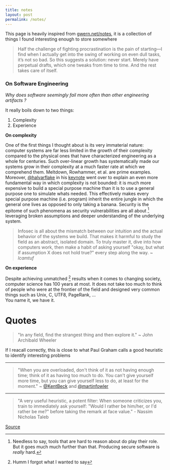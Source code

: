 ```yaml
---
title: notes
layout: post
permalink: /notes/
---
```


This page is heavily inspired from [gwern.net/notes](https://www.gwern.net/Notes), it is a collection of things I found interesting enough to store somewhere

> Half the challenge of fighting procrastination is the pain of starting—I find when
I actually get into the swing of working on even dull tasks, it’s not so bad. 
So this suggests a solution: never start. Merely have perpetual drafts, 
which one tweaks from time to time. And the rest takes care of itself.

<!-- # Statistics -->
<!--  -->
<!-- It is an understatement to say that I was left unsatisfied by the stats course I took in university. -->
<!-- I since made it my goal to properly go over statistics making an effort to properly learn the discipline. -->
<!-- The following notes are mostly taken from [Professor Knudson' s youtube videos](https://www.youtube.com/playlist?list=PLdxWrq0zBgPW0554eqyaR_jYMJ1ux5MgI) -->
<!--  -->
<!-- ### Probability Groundwork -->
<!--  -->
<!-- #### Experiment: -->
<!--  -->
<!-- Any procedure that: -->
<!--  -->
<!-- 1. can be repeated (theoretically) $\infty$ many times -->
<!-- 2. has a well-defined set of possible outcomes   -->
<!--  -->
<!-- _eg_:  -->
<!-- Given $4$ red and $6$ brown M&Ms, choose $1$, record color, and put it back -->
<!--  -->
<!-- #### Sample space: -->
<!--  -->
<!-- Set of all possible outcomes, denoted $S$ -->
<!--  -->
<!-- #### Sample outcome -->
<!--  -->
<!-- One possible outcome, an element -->
<!-- $$ -->
<!-- s \in S -->
<!-- $$ -->
<!--  -->
<!-- _eg_: flip a coin two times: -->
<!--  -->
<!-- $$ -->
<!-- S = \{ HH, HT, TH, TT \} -->
<!-- $$   -->
<!-- or   -->
<!-- $$S = \{HH, HT, TT\}$$ if order does not matter   -->
<!-- one sample otucome is 2 tails $(TT)$ -->

### On Software Engineering

_Why does software seemingly fail more often than other engineering artifacts ?_

It really boils down to two things:

1. Complexity
2. Experience

**On complexity**

One of the first things I thought about is its very immaterial nature:
computer systems are far less limited in the growth of their complexity 
compared to the physical ones that have characterized engineering as 
a whole for centuries. Such over-linear growth has systematically 
made our systems grow in their complexity at a much faster rate at 
which we comprehend them. Meltdown, Rowhammer, et al. are prime examples.
Moreover, [@halvarflake](twitter.com/halvarflake)
in his [keynote]() went over to explain an even more fundamental
way in which complexity is not bounded: it is much more expensive to
build a special purpose machine than it is to use a general purpose one to simulate
whats needed. This effectively makes every special purpose machine
(i.e. program) inherit the entire jungle in which the general one lives as opposed to
only taking a banana. Security is the epitome of such
phenomena as security vulnerabilities are all about [^1] leveraging
broken assumptions and deeper understanding of the underlying system.

> Infosec is all about the mismatch between our intuition and the actual behavior of the systems we build. That makes it harmful to study the field as an abstract, isolated domain. To truly master it, dive into how computers work, then make a habit of asking yourself "okay, but what if assumption X does not hold true?" every step along the way. _~ lcamtuf_

**On experience**

Despite achieving unmatched [^2] results when it comes to changing society,
computer science has 100 years at most. It does not take too much to think of
people who were at the frontier of the field and designed very common things
such as Unix, C, UTF8, PageRank, ...  
You name it, we have it.

<!-- - Fundamental limits of computation (Limits of Turing machines, Incompleteness theorems) -->

# Quotes

> "In any field, find the strangest thing and then explore it." ~ John Archibald Wheeler

If I reacall correctly, this is close to what Paul Graham calls a good heuristic to identify interesting problems

--- 

> "When you are overloaded, don't think of it as not having enough time; think of it as having too much to do. You can't give yourself more time, but you can give yourself less to do, at least for the moment." ~ [@KentBeck](https://twitter.com/kentbeck) and [@martinfowler](https://twitter.com/martinfowler)

--- 

> "A very useful heuristic, a potent filter:  When someone criticizes you, train to immediately ask yourself:  "Would I rather be him/her, or I'd rather be me?" before taking the remark at face value." - Nassim Nicholas Taleb

[Source](https://twitter.com/TalebWisdom/status/1199392662304034816)

[^1]: Needless to say, tools that are hard to reason about do play their role. But it goes much much further than that. Producing secure software is _really_ hard.
[^2]: Humm I forgot what I wanted to say
